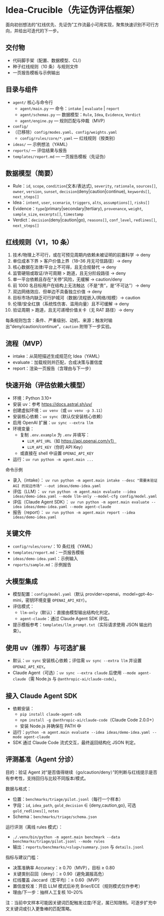 # Idea-Crucible（先证伪评估框架）

面向初创想法的“红线优先、先证伪”工作流最小可用实现，聚焦快速识别不可行方向，并给出可迭代的下一步。

## 交付物
- 代码脚手架（配置、数据模型、CLI）
- 种子红线规则（10 条）与规则文件
- 一页报告模板与示例输出

## 目录与组件
- `agent/` 核心与命令行
  - `agent/main.py` — 命令：`intake` | `evaluate` | `report`
  - `agent/schemas.py` — 数据模型：`Rule`, `Idea`, `Evidence`, `Verdict`
  - `agent/engine.py` — 规则匹配与仲裁（MVP）
- `config/`
- （已移除）`config/modes.yaml`、`config/weights.yaml`
  - `config/rules/core/*.yaml` — 红线规则（按类别）
- `ideas/` — 示例想法（YAML）
- `reports/` — 评估结果与报告
- `templates/report.md` — 一页报告模板（先证伪）

## 数据模型（简要）
- Rule：`id`, `scope`, `condition`(文本/表达式), `severity`, `rationale`, `sources[]`, `owner`, `version`, `sunset`, `decision`(deny|caution|continue), `keywords[]`, `next_steps[]`
- Idea：`intent`, `user`, `scenario`, `triggers`, `alts`, `assumptions[]`, `risks[]`
- Evidence：`type`(primary|secondary|tertiary), `provenance`, `weight`, `sample_size`, `excerpts[]`, `timestamp`
- Verdict：`decision`(deny|caution|go), `reasons[]`, `conf_level`, `redlines[]`, `next_steps[]`

## 红线规则（V1，10 条）
1) 技术/物理上不可行，或在可预见周期内依赖未被证明的前置科学 → deny
2) 单位成本下界 > 客户价值上界（18–36 月无可信路径）→ deny
3) 核心数据在法律/平台上不可得，且无合规替代 → deny
4) 监管硬阻或取证/许可周期 > 跑道，且无分阶段路径 → deny
5) 单一平台依赖且存在“关停”风险，无缓解 → caution/deny
6) 前 1000 名目标用户在结构上无法触达（不是“贵”，是“不可达”）→ deny
7) 双边网络效应、但单边不具备独立价值 → deny
8) 目标市场内缺乏可行护城河（数据/流程嵌入/网络/规模）→ caution
9) 伦理/安全红旗（系统性伤害、滥用向量）且不可缓解 → deny
10) 验证周期 > 跑道，且无可递增价值关卡（无 RAT 路径）→ deny

每条规则包含：条件、严重级别、动机、来源；触发时输出“deny/caution/continue”，`caution` 附带下一步实验。

## 流程（MVP）
- intake：从简短描述生成规范化 Idea（YAML）
- evaluate：加载规则并匹配，合成决策与置信度
- report：渲染一页报告（含理由与下一步）

## 快速开始（评估依赖大模型）
- 环境：Python 3.10+
- 安装 uv：参考 https://docs.astral.sh/uv/
- 创建虚拟环境：`uv venv`（或 `uv venv -p 3.11`）
- 安装核心依赖：`uv sync`（默认仅安装核心依赖）
- 启用 OpenAI 扩展：`uv sync --extra llm`
- 环境变量：
  - 复制 `.env.example` 为 `.env` 并填写：
    - `LLM_API_URL`（如 https://api.openai.com/v1）
    - `LLM_API_KEY`（你的 API Key）
  - 或直接在 shell 中设置 `OPENAI_API_KEY`
- 运行：`uv run python -m agent.main ...`

命令示例
- 录入（intake）：
  `uv run python -m agent.main intake --desc "需要未验证 AGI 的双边市场" --out ideas/demo-idea.yaml`
- 评估（LLM）：
  `uv run python -m agent.main evaluate --idea ideas/demo-idea.yaml --mode llm-only --model-cfg config/model.yaml`
- 评估（Claude Agent SDK）：
  `uv run python -m agent.main evaluate --idea ideas/demo-idea.yaml --mode agent-claude`
- 报告（report）：
  `uv run python -m agent.main report --idea ideas/demo-idea.yaml`

## 关键文件
- `config/rules/core/`：10 条红线（YAML）
- `templates/report.md`：一页报告模板
- `ideas/demo-idea.yaml`：示例输入
- `reports/sample.md`：示例报告

## 大模型集成
- 模型配置：`config/model.yaml`（默认 provider=openai，model=gpt-4o-mini，密钥环境变量 `OPENAI_API_KEY`）。
- 评估模式：
  - `llm-only`（默认）：直接由模型输出结构化判定。
  - `agent-claude`：通过 Claude Agent SDK 评估。
- 提示模板参考：`templates/llm_prompt.txt`（实际请求使用 JSON 输出约束）。

## 使用 uv（推荐）与可选扩展
- 默认：`uv sync` 安装核心依赖；评估需 `uv sync --extra llm` 并设置 `OPENAI_API_KEY`。
- Claude Agent（可选）：`uv sync --extra claude` 后使用 `--mode agent-claude`（需 Node.js 与 `@anthropic-ai/claude-code`）。

## 接入 Claude Agent SDK
- 依赖安装：
  - `pip install claude-agent-sdk`
  - `npm install -g @anthropic-ai/claude-code`（Claude Code 2.0.0+）
  - 安装 Node.js 并确保在 PATH 中
- 运行：`python -m agent.main evaluate --idea ideas/demo-idea.yaml --mode agent-claude`
- SDK 通过 Claude Code 流式交互，最终返回结构化 JSON 判定。

## 评测基准（Agent 分诊）
目的：验证 Agent 对“是否值得继续（go/caution/deny）”的判断与红线提示是否有参考性，支持回归与比较不同版本/模式。

数据与格式：
- 位置：`benchmarks/triage/pilot.jsonl`（每行一个样本）
- 字段：`id`, `idea_path`, `gold_decision` ∈ {deny,caution,go}, 可选 `gold_redlines[]`, `notes`
- Schema：`benchmarks/triage/schema.json`

运行评测（离线 rules 模式）：
- `./.venv/bin/python -m agent.main benchmark --data benchmarks/triage/pilot.jsonl --mode rules`
- 输出：`reports/benchmarks/<slug>/summary.json` 与 `details.jsonl`

指标与建议门槛：
- 决策准确率 Accuracy：≥ 0.70（MVP），目标 ≥ 0.80
- 关键类别召回（deny）：≥ 0.90（避免漏报高危）
- 红线覆盖 Jaccard（宏平均）：≥ 0.60（MVP）
- 置信度校准：开启 LLM 模式后补充 Brier/ECE（规则模式仅作参考）
- 理由/下一步：抽样人工复核 10–20%

注：当前中文样本可能因关键词匹配触发过度/不足，属已知限制。可逐步扩充中文关键词或引入更鲁棒的匹配策略。
